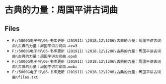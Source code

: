 # 古典的力量：周国平讲古词曲

## Files

- `F:/5000G电子书\06-书库更新（201911）\2018.12\1206\古典的力量：周国平讲古词曲\古典的力量：周国平讲古词曲.azw3`
- `F:/5000G电子书\06-书库更新（201911）\2018.12\1206\古典的力量：周国平讲古词曲\古典的力量：周国平讲古词曲.epub`
- `F:/5000G电子书\06-书库更新（201911）\2018.12\1206\古典的力量：周国平讲古词曲\古典的力量：周国平讲古词曲.mobi`
- `F:/5000G电子书\06-书库更新（201911）\2018.12\1206\古典的力量：周国平讲古词曲\files.txt`
